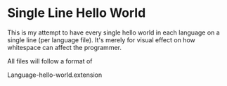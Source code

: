 Single Line Hello World
=======================

This is my attempt to have every single hello world in each language on a single line (per language file). It's merely for visual effect on how whitespace can affect the programmer. 


All files will follow a format of

Language-hello-world.extension
